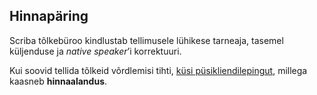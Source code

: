 ## Hinnapäring

Scriba tõlkebüroo kindlustab tellimusele lühikese tarneaja,
tasemel küljenduse ja *native speaker*’i korrektuuri.

Kui soovid tellida tõlkeid võrdlemisi tihti, [küsi
püsikliendilepingut](/kontakt), millega kaasneb **hinnaalandus**.
